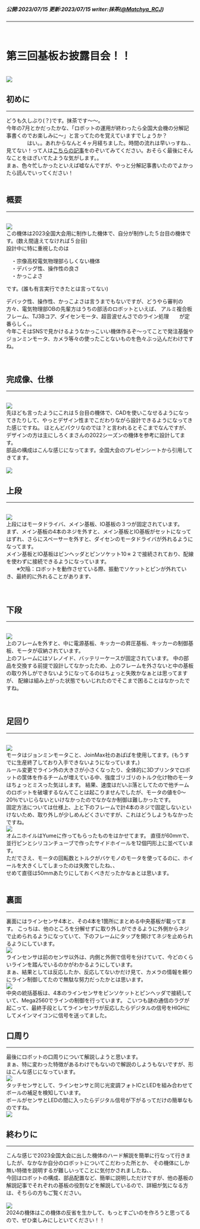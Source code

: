 ##### 公開:2023/07/15 更新:2023/07/15 writer:抹茶([@Matchya_RCJ](https://twitter.com/Matchya_RCJ))
---
<br>

# 第三回基板お披露目会！！

<br>
<img src="title.png" class="postpic"> 
<br>

## 初めに
---
どうも久しぶり(？)です。抹茶です～～。<br>
今年の7月とかだったかな、「ロボットの運用が終わったら全国大会機の分解記事書くのでお楽しみに〜」と言ってたのを覚えていますでしょうか？
　　　　はい。。あれからなんと４ヶ月経ちました。時間の流れは早いっすね、、<br>
見てない！って人は[こちらの記事](https://jlcpcb.com/JPV)をのぞいてみてください。おそらく最後にそんなことをほざいてたような気がします。。<br>
まぁ、色々忙しかったといえば嘘なんですが、やっと分解記事書いたのでよかったら読んでいってください！
<br>
<br>

## 概要
---
<br>
<img src="title.png" class="postpic"> 
<br>
この機体は2023全国大会用に制作した機体で、自分が制作した５台目の機体です。(数え間違えてなければ５台目)<br>
設計中に特に重視したのは<br>

　・宗像高校電気物理部らしくない機体<br>
　・デバッグ性、操作性の良さ<br>
　・かっこよさ<br>

です。(誰も有言実行できたとは言ってない)<br>

デバック性、操作性、かっこよさは言うまでもないですが、どうやら審判の方々、電気物理部OBの先輩方はうちの部活のロボットといえば、
アルミ複合板フレーム、TJ3Bコア、ダイセンモータ、超音波せんさでのライン処理　　が定番らしく。。<br>
今年こそはSNSで見かけるようなかっこいい機体作るぞ〜ってことで発注基盤やジョンミンモータ、カメラ等々の使ったことないものを色々ぶっ込んだわけですね。<br>
<br>
<br>


## 完成像、仕様
---
<br>
<img src="title.png" class="postpic"> 
<br>
先ほども言ったようにこれは５台目の機体で、CADを使いこなせるようになってきたりして、やっとデザイン性までこだわりながら設計できるようになってきた感じですね。
ほとんどパクリなのでは？と言われるとそこまでなんですが、デザインの方は主にしろくまさんの2022シーズンの機体を参考に設計してます。<br>
部品の構成はこんな感じになってます。全国大会のプレゼンシートから引用してきてます。<br>
<br>
<img src="title.png" class="postpic"> 
<br>


## 上段
---
<br>
<img src="title.png" class="postpic"> 
<br>
上段にはモータドライバ、メイン基板、IO基板の３つが固定されています。<br>
まず、メイン基板の4本のネジを外すと、メイン基板とIO基板がセットになってはずれ、さらにスペーサーを外すと、ダイセンのモータドライバが外れるようになってます。<br>
メイン基板とIO基板はピンヘッダとピンソケット10＊２で接続されており、配線を使わずに接続できるようになっています。<br>
　　※欠陥：ロボットを動作させている際、振動でソケットとピンが外れていき、最終的に外れることがあります、<br>
<br>
<br>


## 下段
---
<br>
<img src="title.png" class="postpic"> 
<br>
上のフレームを外すと、中に電源基板、キッカーの昇圧基板、キッカーの制御基板、モータが収納されています。<br>
上のフレームにはソレノイド、バッテリーケースが固定されています。
中の部品を交換する前提で設計してなかったため、上のフレームを外さないと中の基板の取り外しができないようになってるのはちょっと失敗かなぁとは思ってますが、
配線は組み上がった状態でもいじれたのでそこまで困ることはなかったですね。<br>
<br>
<br>


## 足回り
---
<br>
<img src="title.png" class="postpic"> 
<br>
モータはジョンミンモータこと、JoinMax社のあばばを使用してます。(もうすでに生産終了しており入手できないようになっています。)<br>
ルール変更でライン外の大きさが小さくなったり、全体的に3Dプリンタでロボットの筐体を作るチームが増えている中、強度ゴリゴリのトルク化け物のモータはちょっとミスった気はします。
結果、速度はだいぶ落としてたので他チームのロボットを破壊するなんてことは起こりませんでしたが、モータの値を0〜20％でいじらないといけなかったのでなかなか制御は難しかったです。<br>
固定方法については仕様上、上と下のフレームで計4本のネジで固定しないといけないため、取り外しが少しめんどくさいですが、これはどうしようもなかったですね。

<br>
<img src="title.png" class="postpic"> 
<br>
オムニホイルはYumeに作ってもらったものをはかせてます。
直径が60mmで、並行ピンとシリコンチューブで作ったサイドホイールを12個円形上に並べています。<br>
ただでさえ、モータの回転数とトルクがバケモノのモータを使ってるのに、ホイールを大きくしてしまったのは失敗でしたね、、<br>
せめて直径は50mmあたりにしておくべきだったかなぁとは思います。
<br>
<br>


## 裏面
---
裏面にはラインセンサ4本と、その4本を1箇所にまとめる中央基板が載ってます。
こっちは、他のところを分解せずに取り外しができるように外側からネジで止められるようになっていて、下のフレームにタップを開けてネジを止められるようにしています。
<br>
<img src="title.png" class="postpic"> 
<br>
ラインセンサは前のセンサ以外は、内側と外側で信号を分けていて、今どのくらいラインを踏んでいるのかがわかるようにしています。<br>
まぁ、結果としては反応したか、反応してないかだけ見て、カメラの情報を頼りにライン制御してたので無駄な努力だったかとは思います。
<br>
<img src="title.png" class="postpic"> 
<br>
中央の統括基板は、4本のラインセンサをピンソケットとピンヘッダで接続していて、Mega2560でラインの制御を行っています。
こいつも謎の通信のラグが起こって、最終手段としてラインセンサが反応したらデジタルの信号をHIGHにしてメインマイコンに信号を送ってました。<br>


## 口周り
---
最後にロボットの口周りについて解説しようと思います。<br>
まぁ、特に変わった特徴があるわけでもないので解説のしようもないですが、形はこんな感じになっています。
<br>
<img src="title.png" class="postpic"> 
<br>
タッチセンサとして、ラインセンサと同じ光変調フォトICとLEDを組み合わせてボールの補足を検知しています。<br>
ボールがセンサとLEDの間に入ったらデジタル信号が下がるってだけの簡単なものですね。
<br>
<img src="title.png" class="postpic"> 
<br>


## 終わりに
---
こんな感じで2023全国大会に出した機体のハード解説を簡単に行なって行きましたが、なかなか自分のロボットについてこだわった所とか、
その機体にしか無い特徴を説明するが難しいってことに気付かされましたね、、<br>
今回はロボットの構成、部品配置など、簡単に説明しただけですが、他の基板の解説記事でそれぞれの基板の役割などを解説しているので、詳細が気になる方は、そちらの方もご覧ください。<br>
<br>
<img src="title.png" class="postpic"> 
<br>
2024の機体はこの機体の反省を生かして、もっとすごいのを作ろうと思ってるので、ぜひ楽しみにしといてください！！<br>

